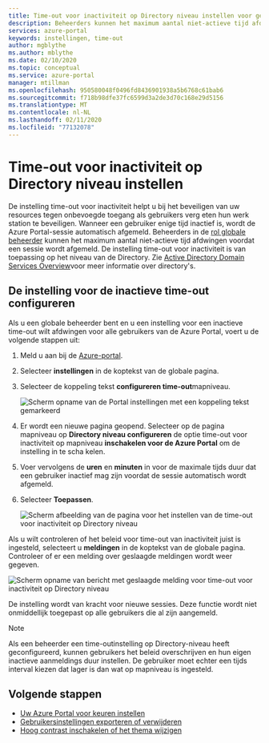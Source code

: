 ```yaml
---
title: Time-out voor inactiviteit op Directory niveau instellen voor gebruikers van de Azure Portal | Microsoft Docs
description: Beheerders kunnen het maximum aantal niet-actieve tijd afdwingen voordat een sessie wordt afgemeld. Het beleid voor time-out van inactiviteit is ingesteld op het niveau van de Directory.
services: azure-portal
keywords: instellingen, time-out
author: mgblythe
ms.author: mblythe
ms.date: 02/10/2020
ms.topic: conceptual
ms.service: azure-portal
manager: mtillman
ms.openlocfilehash: 950580048f0496fd8436901938a5b6768c61bab6
ms.sourcegitcommit: f718b98dfe37fc6599d3a2de3d70c168e29d5156
ms.translationtype: MT
ms.contentlocale: nl-NL
ms.lasthandoff: 02/11/2020
ms.locfileid: "77132078"
---
```

# <a name="set-directory-level-inactivity-timeout"></a>Time-out voor inactiviteit op Directory niveau instellen

De instelling time-out voor inactiviteit helpt u bij het beveiligen van uw resources tegen onbevoegde toegang als gebruikers verg eten hun werk station te beveiligen. Wanneer een gebruiker enige tijd inactief is, wordt de Azure Portal-sessie automatisch afgemeld. Beheerders in de [rol globale beheerder](../active-directory/users-groups-roles/directory-assign-admin-roles.md#global-administrator--company-administrator) kunnen het maximum aantal niet-actieve tijd afdwingen voordat een sessie wordt afgemeld. De instelling time-out voor inactiviteit is van toepassing op het niveau van de Directory. Zie [Active Directory Domain Services Overview](/windows-server/identity/ad-ds/get-started/virtual-dc/active-directory-domain-services-overview)voor meer informatie over directory's.

## <a name="configure-the-inactive-timeout-setting"></a>De instelling voor de inactieve time-out configureren

Als u een globale beheerder bent en u een instelling voor een inactieve time-out wilt afdwingen voor alle gebruikers van de Azure Portal, voert u de volgende stappen uit:

1. Meld u aan bij de [Azure-portal](https://portal.azure.com).
2. Selecteer **instellingen** in de koptekst van de globale pagina.
3. Selecteer de koppeling tekst **configureren time-out**mapniveau.

    ![Scherm opname van de Portal instellingen met een koppeling tekst gemarkeerd](./media/admin-timeout/settings.png)

4. Er wordt een nieuwe pagina geopend. Selecteer op de pagina mapniveau op **Directory niveau configureren** de optie time-out voor inactiviteit op mapniveau **inschakelen voor de Azure Portal** om de instelling in te scha kelen.
5. Voer vervolgens de **uren** en **minuten** in voor de maximale tijds duur dat een gebruiker inactief mag zijn voordat de sessie automatisch wordt afgemeld.
6. Selecteer **Toepassen**.

    ![Scherm afbeelding van de pagina voor het instellen van de time-out voor inactiviteit op Directory niveau](./media/admin-timeout/configure.png)

Als u wilt controleren of het beleid voor time-out van inactiviteit juist is ingesteld, selecteert u **meldingen** in de koptekst van de globale pagina. Controleer of er een melding over geslaagde meldingen wordt weer gegeven.

  ![Scherm opname van bericht met geslaagde melding voor time-out voor inactiviteit op Directory niveau](./media/admin-timeout/confirmation.png)

De instelling wordt van kracht voor nieuwe sessies. Deze functie wordt niet onmiddellijk toegepast op alle gebruikers die al zijn aangemeld.

> [!NOTE]
> Als een beheerder een time-outinstelling op Directory-niveau heeft geconfigureerd, kunnen gebruikers het beleid overschrijven en hun eigen inactieve aanmeldings duur instellen. De gebruiker moet echter een tijds interval kiezen dat lager is dan wat op mapniveau is ingesteld.
>

## <a name="next-steps"></a>Volgende stappen

* [Uw Azure Portal voor keuren instellen](set-preferences.md)
* [Gebruikersinstellingen exporteren of verwijderen](azure-portal-export-delete-settings.md)
* [Hoog contrast inschakelen of het thema wijzigen](azure-portal-change-theme-high-contrast.md)
